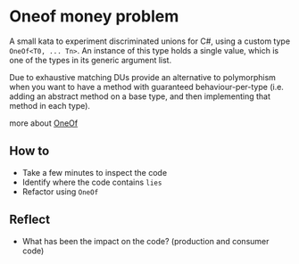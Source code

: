 # Oneof money problem
A small kata to experiment discriminated unions for C#, using a custom type `OneOf<T0, ... Tn>`.
An instance of this type holds a single value, which is one of the types in its generic argument list.

Due to exhaustive matching DUs provide an alternative to polymorphism when you want to have a method with guaranteed behaviour-per-type (i.e. adding an abstract method on a base type, and then implementing that method in each type). 

more about [OneOf](https://github.com/mcintyre321/OneOf)

## How to
- Take a few minutes to inspect the code
- Identify where the code contains `lies`
- Refactor using `OneOf`

## Reflect
- What has been the impact on the code? (production and consumer code)
